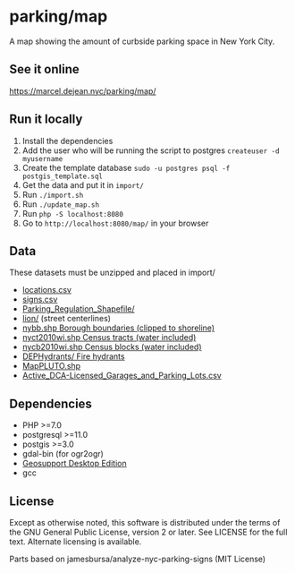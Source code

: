 parking/map
================

A map showing the amount of curbside parking space in New York City.

## See it online

https://marcel.dejean.nyc/parking/map/

## Run it locally

1. Install the dependencies
2. Add the user who will be running the script to postgres `createuser -d myusername`
3. Create the template database `sudo -u postgres psql -f postgis_template.sql`
4. Get the data and put it in `import/`
5. Run `./import.sh`
6. Run `./update_map.sh`
7. Run `php -S localhost:8080`
8. Go to `http://localhost:8080/map/` in your browser

## Data

These datasets must be unzipped and placed in import/

 * [locations.csv](https://www1.nyc.gov/html/dot/downloads/ParkReg/locations.csv)
 * [signs.csv](https://www1.nyc.gov/html/dot/downloads/ParkReg/signs.csv)
 * [Parking_Regulation_Shapefile/](https://www1.nyc.gov/html/dot/downloads/ParkReg/Parking_Regulation_Shapefile.zip)
 * [lion/](https://www1.nyc.gov/site/planning/data-maps/open-data/dwn-lion.page) (street centerlines)
 * [nybb.shp Borough boundaries (clipped to shoreline)](https://www1.nyc.gov/site/planning/data-maps/open-data/districts-download-metadata.page)
 * [nyct2010wi.shp Census tracts (water included)](https://www1.nyc.gov/assets/planning/download/zip/data-maps/open-data/nyct2010wi_20d.zip)
 * [nycb2010wi.shp Census blocks (water included)](https://www1.nyc.gov/assets/planning/download/zip/data-maps/open-data/nycb2010wi_20d.zip)
 * [DEPHydrants/ Fire hydrants](https://data.cityofnewyork.us/api/geospatial/6pui-xhxz?method=export&format=Original)
 * [MapPLUTO.shp](https://www1.nyc.gov/site/planning/data-maps/open-data/dwn-pluto-mappluto.page)
 * [Active_DCA-Licensed_Garages_and_Parking_Lots.csv](https://data.cityofnewyork.us/Business/Active-DCA-Licensed-Garages-and-Parking-Lots/a7m8-iids)

## Dependencies

 * PHP >=7.0
 * postgresql >=11.0
 * postgis >=3.0
 * gdal-bin (for ogr2ogr)
 * [Geosupport Desktop Edition](https://www1.nyc.gov/site/planning/data-maps/open-data/dwn-gdelx-request.page)
 * gcc

## License

Except as otherwise noted, this software is distributed under the terms of the GNU General Public License, version 2 or later. See LICENSE for the full text. Alternate licensing is available.

Parts based on jamesbursa/analyze-nyc-parking-signs (MIT License)
